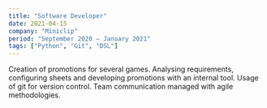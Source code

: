 ```yaml
---
title: "Software Developer"
date: 2021-04-15
company: "Miniclip"
period: "September 2020 – January 2021"
tags: ["Python", "Git", "DSL"]
---
```


Creation of promotions for several games. Analysing requirements, configuring sheets and developing promotions with an internal tool. Usage of git for version control. Team communication managed with agile methodologies.
